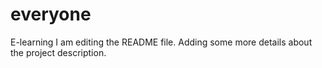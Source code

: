 # everyone
E-learning
I am editing the README file. Adding some more details about the project description.
